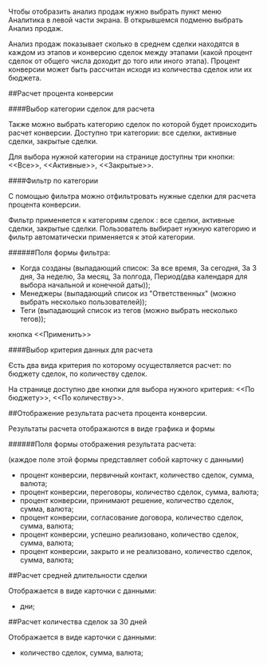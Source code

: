 Чтобы отобразить анализ продаж нужно выбрать пункт меню Аналитика в левой части экрана. В открывшемся подменю выбрать Анализ продаж.
 
Анализ продаж показывает сколько в среднем сделки находятся в каждом из этапов и конверсию сделок между этапами (какой процент сделок от общего числа доходит до того или иного этапа). Процент конверсии может быть рассчитан исходя из количества сделок или их бюджета. 

##Расчет процента конверсии

####Выбор категории сделок для расчета

Также можно выбрать категорию сделок по которой будет происходить расчет конверсии.
Доступно три категории: все сделки, активные сделки, закрытые сделки.

Для выбора нужной категории на странице доступны три кнопки: <<Все>>, <<Активные>>, <<Закрытые>>.

####Фильтр по категории

С помощью фильтра можно отфильтровать нужные сделки для  расчета процента конверсии.

Фильтр применяется к категориям сделок : все сделки, активные сделки, закрытые сделки.
Пользователь выбирает нужную категорию и фильтр автоматически применяется к этой категории.

######Поля формы фильтра:
* Когда созданы (выпадающий список: За все время, За сегодня, За 3 дня, За неделю, За месяц, За полгода, Период(два календаря для выбора начальной и конечной даты));
* Менеджеры (выпадающий список из "Ответственных" (можно выбрать несколько пользователей)); 
* Теги (выпадающий список из тегов (можно выбрать несколько тегов));

кнопка <<Применить>>

####Выбор критерия данных для расчета

Єсть два вида критерия по которому осуществляется расчет: по бюджету сделок, по количеству сделок.

На странице доступно две кнопки для выбора нужного критерия: <<По бюджету>>, <<По количеству>>.

##Отображение результата расчета процента конверсии.

Результаты расчета отображаются в виде графика и формы

######Поля формы отображения результата расчета:

(каждое поле этой формы представляет собой карточку с данными)

* процент конверсии, первичный контакт, количество сделок, сумма, валюта; 
* процент конверсии, переговоры, количество сделок, сумма, валюта;
* процент конверсии, принимают решение, количество сделок, сумма, валюта;
* процент конверсии, согласование договора, количество сделок, сумма, валюта;
* процент конверсии, успешно реализовано, количество сделок, сумма, валюта;
* процент конверсии, закрыто и не реализовано, количество сделок, сумма, валюта;

##Расчет средней длительности сделки

Отображается в виде карточки с данными:
* дни;

##Расчет количества сделок за 30 дней

Отображается в виде карточки с данными:
* количество сделок, сумма, валюта;